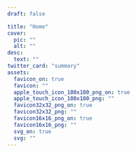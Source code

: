 ```yaml
---
draft: false

title: "Home"
cover:
  pic: ""
  alt: ""
desc:
  text: ""
twitter_card: "summary"
assets:
  favicon_on: true
  favicon: ""
  apple_touch_icon_180x180_png_on: true
  apple_touch_icon_180x180_png: ""
  favicon32x32_png_on: true
  favicon32x32_png: ""
  favicon16x16_png_on: true
  favicon16x16_png: ""
  svg_on: true
  svg: ""
---
```

